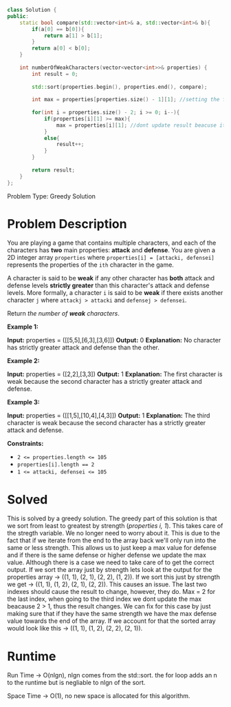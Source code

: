 ```c++
class Solution {
public:
    static bool compare(std::vector<int>& a, std::vector<int>& b){
        if(a[0] == b[0]){
            return a[1] > b[1];
        }
        return a[0] < b[0];
    }
    
    int numberOfWeakCharacters(vector<vector<int>>& properties) {
        int result = 0;
        
        std::sort(properties.begin(), properties.end(), compare);
        
        int max = properties[properties.size() - 1][1]; //setting the first max
        
        for(int i = properties.size() - 2; i >= 0; i--){
            if(properties[i][1] >= max){
                max = properties[i][1]; //dont update result beacuse it came from someone who is same or better, on attack. But this one has a better defense.
            }
            else{
                result++;
            }
        }
        
        return result;
    }
};
```
Problem Type: Greedy Solution

# Problem Description
You are playing a game that contains multiple characters, and each of the characters has **two** main properties: **attack** and **defense**. You are given a 2D integer array `properties` where `properties[i] = [attacki, defensei]` represents the properties of the `ith` character in the game.

A character is said to be **weak** if any other character has **both** attack and defense levels **strictly greater** than this character's attack and defense levels. More formally, a character `i` is said to be **weak** if there exists another character `j` where `attackj > attacki` and `defensej > defensei`.

Return _the number of **weak** characters_.

**Example 1:**

**Input:** properties = ([[5,5],[6,3],[3,6]])
**Output:** 0
**Explanation:** No character has strictly greater attack and defense than the other.

**Example 2:**

**Input:** properties = ([2,2],[3,3])
**Output:** 1
**Explanation:** The first character is weak because the second character has a strictly greater attack and defense.

**Example 3:**

**Input:** properties = ([[1,5],[10,4],[4,3]])
**Output:** 1
**Explanation:** The third character is weak because the second character has a strictly greater attack and defense.

**Constraints:**

-   `2 <= properties.length <= 105`
-   `properties[i].length == 2`
-   `1 <= attacki, defensei <= 105`


# Solved
This is solved by a greedy solution. The greedy part of this solution is that we sort from least to greatest by strength (*properties i, 1*). This takes care of the stregth variable. We no longer need to worry about it. This is due to the fact that if we iterate from the end to the array back we'll only run into the same or less strength. This allows us to just keep a max value for defense and if there is the same defense or higher defense we update the max value. Although there is a case we need to take care of to get the correct output. If we sort the array just by strength lets look at the output for the properties array -> ((1, 1), (2, 1), (2, 2), (1, 2)). If we sort this just by strength we get -> ((1, 1), (1, 2), (2, 1), (2, 2)). This causes an issue. The last two indexes should cause the result to change, however, they do. Max = 2 for the last index, when going to the third index we dont update the max beacause 2 > 1, thus the result changes. We can fix for this case by just making sure that if they have the same strength we have the max defense value towards the end of the array. If we account for that the sorted array would look like this 
-> ((1, 1), (1, 2), (2, 2), (2, 1)).

# Runtime
Run Time -> O(nlgn), nlgn comes from the std::sort. the for loop adds an n to the runtime but is negliable to nlgn of the sort.

Space Time -> O(1), no new space is allocated for this algorithm. 